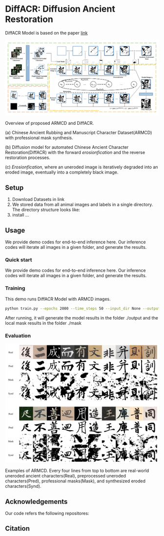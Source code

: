 # DiffACR: Diffusion Ancient Restoration

DiffACR Model is based on the paper [link]()

![](./figure/pipline.png)

Overview of proposed ARMCD and DiffACR. 

(a) Chinese Ancient Rubbing and Manuscript Character
Dataset(ARMCD) with professional mask synthesis. 

(b) Diffusion model for automated Chinese Ancient Character Restoration(DiffACR) with the forward *erosionfication* and the reverse restoration processes. 

(c) *Erosionfication*, where an uneroded
image is iteratively degraded into an eroded image, eventually into a completely black image.


## Setup

1. Download Datasets in link
2. We stored data from all animal images and labels in a single directory. The directory structure looks like:
3. install ...


## Usage

We provide demo codes for end-to-end inference here.
Our inference codes will iterate all images in a given folder, and generate the results.

### Quick start 

We provide demo codes for end-to-end inference here.
Our inference codes will iterate all images in a given folder, and generate the results.




### Training

This demo runs DiffACR Model with ARMCD images.

```bash
python train.py --epochs 2000 --time_steps 50 --input_dir None --output_dir ./output --localmask_dir ./mask
```

After running, it will generate the model results in the folder  ./output and the local mask results in the folder ./mask

### Evaluation

![](figure/concept.png)

Examples of ARMCD. Every four lines from top to bottom are real-world uneroded ancient characters(Real), preprocessed
uneroded characters(Pred), professional masks(Mask), and synthesized eroded characters(Synd).



## Acknowledgements

Our code refers the following repositores:

## Citation

```

```


